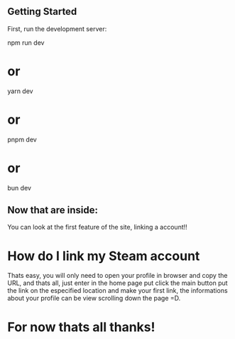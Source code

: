 
## Getting Started

First, run the development server:

npm run dev
# or
yarn dev
# or
pnpm dev
# or
bun dev

## Now that are inside:

You can look at the first feature of the site, linking a account!!

# How do I link my Steam account

Thats easy, you will only need to open your profile in browser and copy the URL, and thats all,
just enter in the home page put click the main button put the link on the especified location and
make your first link, the informations about your profile can be view scrolling down the page =D.

# For now thats all thanks!
